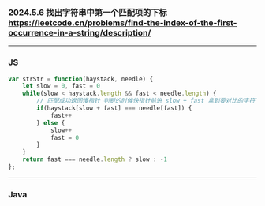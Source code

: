 ### 2024.5.6 找出字符串中第一个匹配项的下标  https://leetcode.cn/problems/find-the-index-of-the-first-occurrence-in-a-string/description/

---

### JS

```js
var strStr = function(haystack, needle) {
    let slow = 0, fast = 0
    while(slow < haystack.length && fast < needle.length) {
        // 匹配成功返回慢指针 判断的时候快指针前进 slow + fast 拿到要对比的字符下标 保证慢指针不前进
        if(haystack[slow + fast] === needle[fast]) {
            fast++
        } else {
            slow++
            fast = 0
        }
    }
    return fast === needle.length ? slow : -1
};
```

---

### **Java**
